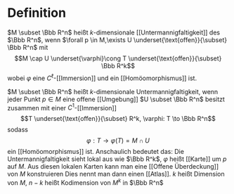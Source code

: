 # Definition
$M \subset \Bbb R^n$ heißt $k$-dimensionale [[Untermannigfaltigkeit]] des $\Bbb R^n$, wenn $\forall p \in M,\exists U \underset{\text{offen}}{\subset} \Bbb R^n$ mit $$M \cap U \underset{\varphi}\cong T \underset{\text{offen}}{\subset} \Bbb R^k$$
wobei $\varphi$ eine $C^\ell$-[[Immersion]] und ein [[Homöomorphismus]] ist.


$M \subset \Bbb R^n$ heißt $k$-dimensionale Untermannigfaltigkeit, wenn jeder Punkt $p \in M$ eine offene [[Umgebung]] $U \subset \Bbb R^n$ besitzt zusammen mit einer $C^1$-[[Immersion]] 
$$T \underset{\text{offen}}{\subset} R^k, \varphi: T \to \Bbb R^n$$
sodass
$$\varphi: T \to \varphi(T) = M \cap U$$
ein [[Homöomorphismus]] ist. Anschaulich bedeutet das: Die Untermannigfaltigkeit sieht lokal aus wie $\Bbb R^k$, $\varphi$ heißt [[Karte]] um $p$ auf $M$. Aus diesen lokalen Karten kann man eine [[Offene Überdeckung]] von $M$ konstruieren Dies nennt man dann einen [[Atlas]]. $k$ heißt Dimension von $M$, $n-k$ heißt Kodimension von $M^k$ in $\Bbb R^n$

